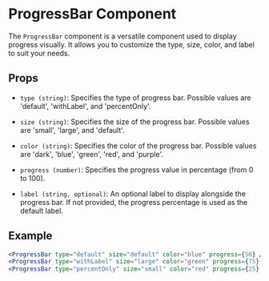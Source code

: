 # ProgressBar Component

The `ProgressBar` component is a versatile component used to display progress visually. It allows you to customize the type, size, color, and label to suit your needs.

## Props

- `type (string)`: Specifies the type of progress bar. Possible values are 'default', 'withLabel', and 'percentOnly'.

- `size (string)`: Specifies the size of the progress bar. Possible values are 'small', 'large', and 'default'.

- `color (string)`: Specifies the color of the progress bar. Possible values are 'dark', 'blue', 'green', 'red', and 'purple'.

- `progress (number)`: Specifies the progress value in percentage (from 0 to 100).

- `label (string, optional)`: An optional label to display alongside the progress bar. If not provided, the progress percentage is used as the default label.

## Example

```jsx
<ProgressBar type="default" size="default" color="blue" progress={50} />
<ProgressBar type="withLabel" size="large" color="green" progress={75} label="Loading..." />
<ProgressBar type="percentOnly" size="small" color="red" progress={25} label="25%" />
```